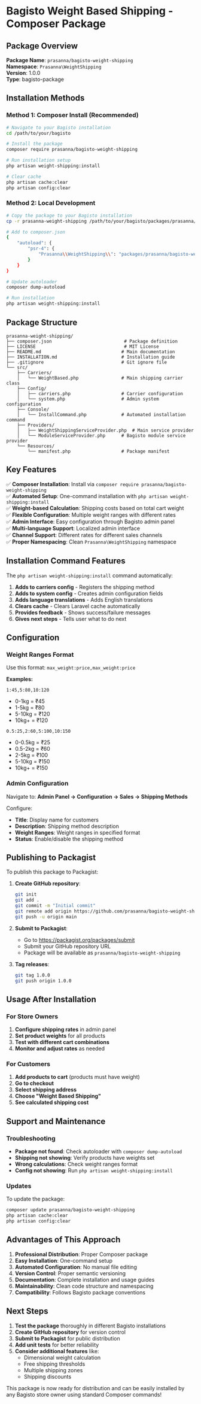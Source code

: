 # Bagisto Weight Based Shipping - Composer Package

## Package Overview

**Package Name**: `prasanna/bagisto-weight-shipping`  
**Namespace**: `Prasanna\WeightShipping`  
**Version**: 1.0.0  
**Type**: bagisto-package  

## Installation Methods

### Method 1: Composer Install (Recommended)

```bash
# Navigate to your Bagisto installation
cd /path/to/your/bagisto

# Install the package
composer require prasanna/bagisto-weight-shipping

# Run installation setup
php artisan weight-shipping:install

# Clear cache
php artisan cache:clear
php artisan config:clear
```

### Method 2: Local Development

```bash
# Copy the package to your Bagisto installation
cp -r prasanna-weight-shipping /path/to/your/bagisto/packages/prasanna/bagisto-weight-shipping

# Add to composer.json
{
    "autoload": {
        "psr-4": {
            "Prasanna\\WeightShipping\\": "packages/prasanna/bagisto-weight-shipping/src/"
        }
    }
}

# Update autoloader
composer dump-autoload

# Run installation
php artisan weight-shipping:install
```

## Package Structure

```
prasanna-weight-shipping/
├── composer.json                           # Package definition
├── LICENSE                                 # MIT License
├── README.md                              # Main documentation
├── INSTALLATION.md                        # Installation guide
├── .gitignore                             # Git ignore file
└── src/
    ├── Carriers/
    │   └── WeightBased.php                # Main shipping carrier class
    ├── Config/
    │   ├── carriers.php                   # Carrier configuration
    │   └── system.php                     # Admin system configuration
    ├── Console/
    │   └── InstallCommand.php             # Automated installation command
    ├── Providers/
    │   ├── WeightShippingServiceProvider.php  # Main service provider
    │   └── ModuleServiceProvider.php      # Bagisto module service provider
    └── Resources/
        └── manifest.php                   # Package manifest
```

## Key Features

✅ **Composer Installation**: Install via `composer require prasanna/bagisto-weight-shipping`  
✅ **Automated Setup**: One-command installation with `php artisan weight-shipping:install`  
✅ **Weight-based Calculation**: Shipping costs based on total cart weight  
✅ **Flexible Configuration**: Multiple weight ranges with different rates  
✅ **Admin Interface**: Easy configuration through Bagisto admin panel  
✅ **Multi-language Support**: Localized admin interface  
✅ **Channel Support**: Different rates for different sales channels  
✅ **Proper Namespacing**: Clean `Prasanna\WeightShipping` namespace  

## Installation Command Features

The `php artisan weight-shipping:install` command automatically:

1. **Adds to carriers config** - Registers the shipping method
2. **Adds to system config** - Creates admin configuration fields
3. **Adds language translations** - Adds English translations
4. **Clears cache** - Clears Laravel cache automatically
5. **Provides feedback** - Shows success/failure messages
6. **Gives next steps** - Tells user what to do next

## Configuration

### Weight Ranges Format

Use this format: `max_weight:price,max_weight:price`

**Examples:**

```
1:45,5:80,10:120
```
- 0-1kg = ₹45
- 1-5kg = ₹80  
- 5-10kg = ₹120
- 10kg+ = ₹120

```
0.5:25,2:60,5:100,10:150
```
- 0-0.5kg = ₹25
- 0.5-2kg = ₹60
- 2-5kg = ₹100
- 5-10kg = ₹150
- 10kg+ = ₹150

### Admin Configuration

Navigate to: **Admin Panel → Configuration → Sales → Shipping Methods**

Configure:
- **Title**: Display name for customers
- **Description**: Shipping method description
- **Weight Ranges**: Weight ranges in specified format
- **Status**: Enable/disable the shipping method

## Publishing to Packagist

To publish this package to Packagist:

1. **Create GitHub repository**:
   ```bash
   git init
   git add .
   git commit -m "Initial commit"
   git remote add origin https://github.com/prasanna/bagisto-weight-shipping.git
   git push -u origin main
   ```

2. **Submit to Packagist**:
   - Go to https://packagist.org/packages/submit
   - Submit your GitHub repository URL
   - Package will be available as `prasanna/bagisto-weight-shipping`

3. **Tag releases**:
   ```bash
   git tag 1.0.0
   git push origin 1.0.0
   ```

## Usage After Installation

### For Store Owners

1. **Configure shipping rates** in admin panel
2. **Set product weights** for all products
3. **Test with different cart combinations**
4. **Monitor and adjust rates** as needed

### For Customers

1. **Add products to cart** (products must have weight)
2. **Go to checkout**
3. **Select shipping address**
4. **Choose "Weight Based Shipping"**
5. **See calculated shipping cost**

## Support and Maintenance

### Troubleshooting

- **Package not found**: Check autoloader with `composer dump-autoload`
- **Shipping not showing**: Verify products have weights set
- **Wrong calculations**: Check weight ranges format
- **Config not showing**: Run `php artisan weight-shipping:install`

### Updates

To update the package:

```bash
composer update prasanna/bagisto-weight-shipping
php artisan cache:clear
php artisan config:clear
```

## Advantages of This Approach

1. **Professional Distribution**: Proper Composer package
2. **Easy Installation**: One-command setup
3. **Automated Configuration**: No manual file editing
4. **Version Control**: Proper semantic versioning
5. **Documentation**: Complete installation and usage guides
6. **Maintainability**: Clean code structure and namespacing
7. **Compatibility**: Follows Bagisto package conventions

## Next Steps

1. **Test the package** thoroughly in different Bagisto installations
2. **Create GitHub repository** for version control
3. **Submit to Packagist** for public distribution
4. **Add unit tests** for better reliability
5. **Consider additional features** like:
   - Dimensional weight calculation
   - Free shipping thresholds
   - Multiple shipping zones
   - Shipping discounts

This package is now ready for distribution and can be easily installed by any Bagisto store owner using standard Composer commands!